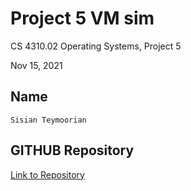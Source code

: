# Project 5 VM sim

CS 4310.02 Operating Systems, Project 5

Nov 15, 2021 


## Name

```
Sisian Teymoorian
```

## GITHUB Repository

[Link to Repository](https://github.com/sisianteymoorian/Project)
